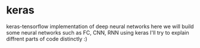 # keras
keras-tensorflow implementation of deep neural networks
here we will build some neural networks such as FC, CNN, RNN using keras
I'll try to explain diffrent parts of code distinctly :)
